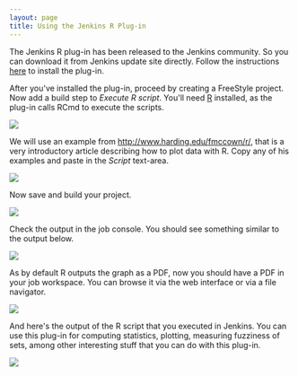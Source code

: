 ```yaml
---
layout: page
title: Using the Jenkins R Plug-in
---
```


<p>
	The Jenkins R plug-in has been released to the Jenkins community. So
	you can download it from Jenkins update site directly. Follow the
	instructions <a href="http://biouno.org/docs/installing-plugins" title="Installing plug-ins">here</a> to install the plug-in.
</p>

<p>
	After you've installed the plug-in, proceed by creating a FreeStyle
	project. Now add a build step to <em>Execute R script</em>. You'll
	need <a href="http://www.r-project.org" title="R project">R</a>
	installed, as the plug-in calls RCmd to execute the scripts.
</p>

<p class="center">
	<a href="http://biouno.org/assets/img/tools/screenshot_r_001.png"> <img src="http://biouno.org/assets/img/tools/screenshot_r_001.png">
	</a>
</p>

<p>
	We will use an example from <a href="http://www.harding.edu/fmccown/r/">http://www.harding.edu/fmccown/r/</a>,
	that is a very introductory article describing how to plot data with
	R. Copy any of his examples and paste in the <em>Script</em>
	text-area.
</p>

<p class="center">
	<a href="http://biouno.org/assets/img/tools/screenshot_r_002.png"> <img src="http://biouno.org/assets/img/tools/screenshot_r_002.png">
	</a>
</p>

<p>Now save and build your project.</p>

<p class="center">
	<a href="http://biouno.org/assets/img/tools/screenshot_r_003.png"> <img src="http://biouno.org/assets/img/tools/screenshot_r_003.png">
	</a>
</p>

<p>Check the output in the job console. You should see something
	similar to the output below.</p>

<p class="center">
	<a href="http://biouno.org/assets/img/tools/screenshot_r_004.png"> <img src="http://biouno.org/assets/img/tools/screenshot_r_004.png">
	</a>
</p>

<p>As by default R outputs the graph as a PDF, now you should have a
	PDF in your job workspace. You can browse it via the web interface or
	via a file navigator.</p>

<p class="center">
	<a href="http://biouno.org/assets/img/tools/screenshot_r_005.png"> <img src="http://biouno.org/assets/img/tools/screenshot_r_005.png">
	</a>
</p>

<p>And here's the output of the R script that you executed in Jenkins.
	You can use this plug-in for computing statistics, plotting, measuring
	fuzziness of sets, among other interesting stuff that you can do with
	this plug-in.</p>

<p class="center">
	<a href="http://biouno.org/assets/img/tools/screenshot_r_006.png"> <img src="http://biouno.org/assets/img/tools/screenshot_r_006.png">
	</a>
</p>
